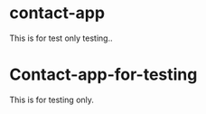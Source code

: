 # contact-app
This is for test only testing..


# Contact-app-for-testing
This is for testing only.

